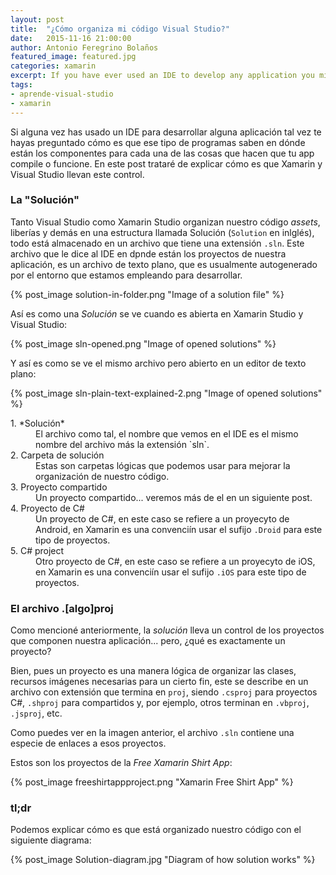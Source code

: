```yaml
---
layout: post
title:  "¿Cómo organiza mi código Visual Studio?"
date:   2015-11-16 21:00:00
author: Antonio Feregrino Bolaños
featured_image: featured.jpg
categories: xamarin
excerpt: If you have ever used an IDE to develop any application you might have wondered how do these kind of programs know where are the components for each one of the things that make your app compile or run. In this post I'll try to explain how Xamarin Studio and Visual Studio keeps that control.
tags:
- aprende-visual-studio
- xamarin
---
```

Si alguna vez has usado un IDE para desarrollar alguna aplicación tal vez te hayas preguntado cómo es que ese tipo de programas saben en dónde están los componentes para cada una de las cosas que hacen que tu app compile o funcione. En este post trataré de explicar cómo es que Xamarin y Visual Studio llevan este control.

### La "Solución"  
Tanto Visual Studio como Xamarin Studio organizan nuestro código *assets*, liberías y demás en una estructura llamada Solución (`Solution` en inlglés), todo está almacenado en un archivo que tiene una extensión `.sln`. Este archivo  que le dice al IDE en dpnde están los proyectos de nuestra aplicación, es un archivo de texto plano, que es usualmente autogenerado por el entorno que estamos empleando para desarrollar.

{% post_image solution-in-folder.png "Image of a solution file" %}

Así es como una *Solución* se ve cuando es abierta en Xamarin Studio y Visual Studio:

{% post_image sln-opened.png "Image of opened solutions" %}

Y así es como se ve el mismo archivo pero abierto en un editor de texto plano:

{% post_image sln-plain-text-explained-2.png "Image of opened solutions" %}

<dl>
<dt>1. *Solución*</dt>
<dd>El archivo como tal, el nombre que vemos en el IDE es el mismo nombre del archivo más la extensión `sln`.</dd>
<dt>2. Carpeta de solución</dt>
<dd>Estas son carpetas lógicas que podemos usar para mejorar la organización de nuestro código.</dd>
<dt>3. Proyecto compartido</dt>
<dd>Un proyecto compartido... veremos más de el en un siguiente post.</dd>
<dt>4. Proyecto de C#</dt>
<dd>Un proyecto de C#, en este caso se refiere a un proyecyto de Android, en Xamarin es una convenciín usar el sufijo <code>.Droid</code> para este tipo de proyectos.</dd>
<dt>5. C# project</dt>
<dd>Otro proyecto de C#, en este caso se refiere a un proyecyto de iOS, en Xamarin es una convenciín usar el sufijo <code>.iOS</code> para este tipo de proyectos.</dd>
</dl>


### El archivo .[algo]proj  

Como mencioné anteriormente, la *solución* lleva un control de los proyectos que componen nuestra aplicación... pero, ¿qué es exactamente un proyecto?  

Bien, pues un proyecto es una manera lógica de organizar las clases, recursos imágenes necesarias para un cierto fin, este se describe en un archivo con extensión que termina en `proj`, siendo `.csproj` para proyectos C#, `.shproj` para compartidos y, por ejemplo, otros terminan en `.vbproj`, `.jsproj`, etc.

Como puedes ver en la imagen anterior, el archivo `.sln` contiene una especie de enlaces a esos proyectos.

Estos son los proyectos de la *Free Xamarin Shirt App*:

{% post_image freeshirtappproject.png "Xamarin Free Shirt App" %}

### tl;dr
Podemos explicar cómo es que está organizado nuestro código con el siguiente diagrama: 

{% post_image Solution-diagram.jpg "Diagram of how solution works" %}
